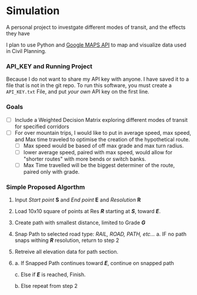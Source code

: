 # Simulation
A personal project to investgate different modes of transit, and the effects they have

I plan to use Python and <a href="https://console.cloud.google.com/google/maps-apis/">Google MAPS API</a> to map and visualize data used in Civil Planning. 
  
### API_KEY and Running Project
Because I do not want to share my API key with anyone. I have saved it to a file that is not in the git repo. To run this software, you must create a `API_KEY.txt` File, and put *your own* API key on the first line.

### Goals
- [ ] Include a Weighted Decision Matrix exploring different modes of transit for specified corridors
- [ ] For over mountain trips, I would like to put in average speed, max speed, and Max time traveled to optimise the creation of the hypothetical route.
    - [ ] Max speed would be based of off max grade and max turn radius.
    - [ ] lower average speed, paired with max speed, would allow for "shorter routes" with more bends or switch banks.
    - [ ] Max Time travelled will be the biggest determiner of the route, paired only with grade.

### Simple Proposed Algorthm
1. Input *Start point* **S** and *End point* **E** and *Resolution* **R**
2. Load 10x10 square of points at Res ***R*** starting at ***S***, toward ***E***.
3. Create path with smallest distance, limited to Grade ***G***
4. Snap Path to selected road type: *RAIL, ROAD, PATH, etc...*
    a. IF no path snaps withing ***R*** resolution, return to step 2
5. Retreive all elevation data for path section.
6. 
    a. If Snapped Path continues toward ***E***, continue on snapped path
    
    c. Else if ***E*** is reached, Finish.

    b. Else repeat from step 2